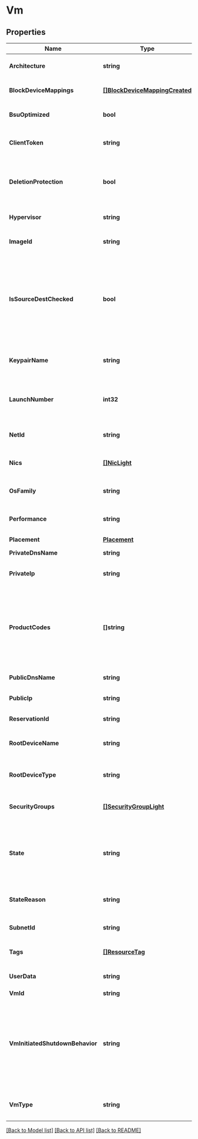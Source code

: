 # Vm

## Properties

Name | Type | Description | Notes
------------ | ------------- | ------------- | -------------
**Architecture** | **string** | The architecture of the VM (&#x60;i386&#x60; \\| &#x60;x86_64&#x60;). | [optional] 
**BlockDeviceMappings** | [**[]BlockDeviceMappingCreated**](BlockDeviceMappingCreated.md) | The block device mapping of the VM. | [optional] 
**BsuOptimized** | **bool** | If &#x60;true&#x60;, the VM is optimized for BSU I/O. | [optional] 
**ClientToken** | **string** | The idempotency token provided when launching the VM. | [optional] 
**DeletionProtection** | **bool** | If &#x60;true&#x60;, you cannot terminate the VM using Cockpit, the CLI or the API. If &#x60;false&#x60;, you can. | [optional] 
**Hypervisor** | **string** | The hypervisor type of the VMs (&#x60;ovm&#x60; \\| &#x60;xen&#x60;). | [optional] 
**ImageId** | **string** | The ID of the OMI used to create the VM. | [optional] 
**IsSourceDestChecked** | **bool** | (Net only) If &#x60;true&#x60;, the source/destination check is enabled. If &#x60;false&#x60;, it is disabled. This value must be &#x60;false&#x60; for a NAT VM to perform network address translation (NAT) in a Net. | [optional] 
**KeypairName** | **string** | The name of the keypair used when launching the VM. | [optional] 
**LaunchNumber** | **int32** | The number for the VM when launching a group of several VMs (for example, 0, 1, 2, and so on). | [optional] 
**NetId** | **string** | The ID of the Net in which the VM is running. | [optional] 
**Nics** | [**[]NicLight**](NicLight.md) | The network interface cards (NICs) the VMs are attached to. | [optional] 
**OsFamily** | **string** | Indicates the operating system (OS) of the VM. | [optional] 
**Performance** | **string** | The performance of the VM (&#x60;standard&#x60; \\| &#x60;high&#x60; \\|  &#x60;highest&#x60;). | [optional] 
**Placement** | [**Placement**](Placement.md) |  | [optional] 
**PrivateDnsName** | **string** | The name of the private DNS. | [optional] 
**PrivateIp** | **string** | The primary private IP address of the VM. | [optional] 
**ProductCodes** | **[]string** | The product code associated with the OMI used to create the VM (&#x60;0001&#x60; Linux/Unix \\| &#x60;0002&#x60; Windows \\| &#x60;0004&#x60; Linux/Oracle \\| &#x60;0005&#x60; Windows 10). | [optional] 
**PublicDnsName** | **string** | The name of the public DNS. | [optional] 
**PublicIp** | **string** | The public IP address of the VM. | [optional] 
**ReservationId** | **string** | The reservation ID of the VM. | [optional] 
**RootDeviceName** | **string** | The name of the root device for the VM (for example, /dev/vda1). | [optional] 
**RootDeviceType** | **string** | The type of root device used by the VM (always &#x60;bsu&#x60;). | [optional] 
**SecurityGroups** | [**[]SecurityGroupLight**](SecurityGroupLight.md) | One or more security groups associated with the VM. | [optional] 
**State** | **string** | The state of the VM (&#x60;pending&#x60; \\| &#x60;running&#x60; \\| &#x60;stopping&#x60; \\| &#x60;stopped&#x60; \\| &#x60;shutting-down&#x60; \\| &#x60;terminated&#x60; \\| &#x60;quarantine&#x60;). | [optional] 
**StateReason** | **string** | The reason explaining the current state of the VM. | [optional] 
**SubnetId** | **string** | The ID of the Subnet for the VM. | [optional] 
**Tags** | [**[]ResourceTag**](ResourceTag.md) | One or more tags associated with the VM. | [optional] 
**UserData** | **string** | The Base64-encoded MIME user data. | [optional] 
**VmId** | **string** | The ID of the VM. | [optional] 
**VmInitiatedShutdownBehavior** | **string** | The VM behavior when you stop it. By default or if set to &#x60;stop&#x60;, the VM stops. If set to &#x60;restart&#x60;, the VM stops then automatically restarts. If set to &#x60;terminate&#x60;, the VM stops and is deleted. | [optional] 
**VmType** | **string** | The type of VM. For more information, see [Instance Types](https://wiki.outscale.net/display/EN/Instance+Types). | [optional] 

[[Back to Model list]](../README.md#documentation-for-models) [[Back to API list]](../README.md#documentation-for-api-endpoints) [[Back to README]](../README.md)


